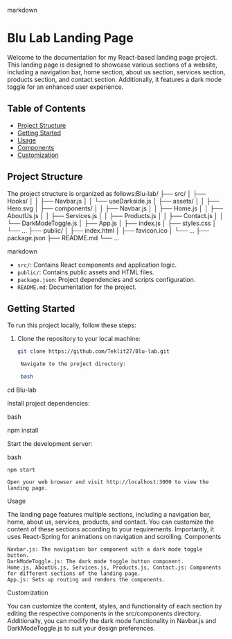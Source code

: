 markdown

# Blu Lab Landing Page

Welcome to the documentation for my React-based landing page project. This landing page is designed to showcase various sections of a website, including a navigation bar, home section, about us section, services section, products section, and contact section. Additionally, it features a dark mode toggle for an enhanced user experience.

## Table of Contents

- [Project Structure](#project-structure)
- [Getting Started](#getting-started)
- [Usage](#usage)
- [Components](#components)
- [Customization](#customization)

## Project Structure

The project structure is organized as follows:Blu-lab/
├── src/
│ ├── Hooks/
│ │ ├── Navbar.js
│ │ └── useDarkside.js
│ ├── assets/
│ │ ├── Hero.svg
│ ├── components/
│ │ ├── Navbar.js
│ │ ├── Home.js
│ │ ├── AboutUs.js
│ │ ├── Services.js
│ │ ├── Products.js
│ │ ├── Contact.js
│ │ └── DarkModeToggle.js
│ ├── App.js
│ ├── index.js
│ ├── styles.css
│ └── ...
├── public/
│ ├── index.html
│ ├── favicon.ico
│ └── ...
├── package.json
├── README.md
└── ...

markdown


- `src/`: Contains React components and application logic.
- `public/`: Contains public assets and HTML files.
- `package.json`: Project dependencies and scripts configuration.
- `README.md`: Documentation for the project.

## Getting Started

To run this project locally, follow these steps:

1. Clone the repository to your local machine:

   ```bash
   git clone https://github.com/Teklit27/Blu-lab.git

    Navigate to the project directory:

    bash

cd Blu-lab

Install project dependencies:

bash

npm install

Start the development server:

bash

    npm start

    Open your web browser and visit http://localhost:3000 to view the landing page.

Usage

The landing page features multiple sections, including a navigation bar, home, about us, services, products, and contact. You can customize the content of these sections according to your requirements. Importantly, it uses React-Spring for animations on navigation and scrolling.
Components

    Navbar.js: The navigation bar component with a dark mode toggle button.
    DarkModeToggle.js: The dark mode toggle button component.
    Home.js, AboutUs.js, Services.js, Products.js, Contact.js: Components for different sections of the landing page.
    App.js: Sets up routing and renders the components.

Customization

You can customize the content, styles, and functionality of each section by editing the respective components in the src/components directory. Additionally, you can modify the dark mode functionality in Navbar.js and DarkModeToggle.js to suit your design preferences.
